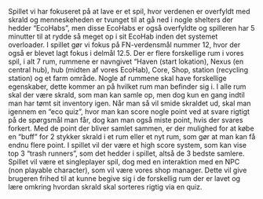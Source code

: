 
Spillet vi har fokuseret på at lave er et spil,
hvor verdenen er overfyldt med skrald og menneskeheden 
er tvunget til at gå ned i nogle shelters der hedder “EcoHabs”,
men disse EcoHabs er også overfyldte og spilleren har 
5 minutter til at rydde så meget op i sit EcoHab inden det
systemet overloader. I spillet gør vi fokus på FN-verdensmål 
nummer 12, hvor der også er blevet lagt fokus i delmål 12.5.
Der er flere forskellige rum i vores spil, i alt 7 rum, 
rummene er navngivet “Haven (start lokation), Nexus 
(en central hub), hub (midten af vores EcoHab), Core, 
Shop, station (recycling station) og et farm område.
Nogle af rummene skal have forskellige egenskaber, 
dette kommer an på hvilket rum man befinder sig i. 
I alle rum skal der være skrald, som man kan samle op,
men dog kun en gang indtil man har tømt sit inventory igen.
Når man så vil smide skraldet ud, skal man igennem en 
“eco quiz”, hvor man kan score nogle point ved at svare 
rigtigt på de spørgsmål man får, dog kan man også miste point,
hvis der svares forkert. Med de point der bliver samlet sammen,
er der mulighed for at købe en “buff” for 2 stykker skrald i 
et rum eller et nyt rum, som gør at man kan få endnu flere 
point. I spillet vil der være et high score system, som kan
vise top 3 “trash runners”, som det hedder i spillet, altså 
de 3 bedste samlere. Spillet vil være et singleplayer spil, 
dog med en interaktion med en NPC (non playable character), 
som vil være vores shop manager. Dette vil give brugeren 
frihed til at kunne begive sig i de forskellig rum der er
lavet og lære omkring hvordan skrald skal sorteres rigtig 
via en quiz. 
